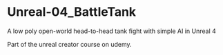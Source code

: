 # Unreal-04_BattleTank

A low poly open-world head-to-head tank fight with simple AI in Unreal 4

Part of the unreal creator course on udemy.
